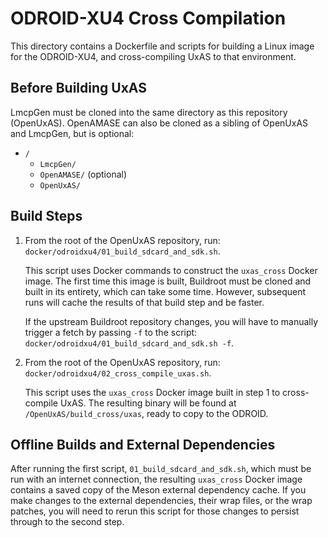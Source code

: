 # ODROID-XU4 Cross Compilation

This directory contains a Dockerfile and scripts for building a Linux
image for the ODROID-XU4, and cross-compiling UxAS to that
environment.

## Before Building UxAS

LmcpGen must be cloned into the same directory as this repository
(OpenUxAS). OpenAMASE can also be cloned as a sibling of OpenUxAS and
LmcpGen, but is optional:

* `/`
  * `LmcpGen/`
  * `OpenAMASE/` (optional)
  * `OpenUxAS/`

## Build Steps

1. From the root of the OpenUxAS repository, run:
   `docker/odroidxu4/01_build_sdcard_and_sdk.sh`.

   This script uses Docker commands to construct the `uxas_cross`
   Docker image. The first time this image is built, Buildroot must be
   cloned and built in its entirety, which can take some
   time. However, subsequent runs will cache the results of that build
   step and be faster.
   
   If the upstream Buildroot repository changes, you will have to
   manually trigger a fetch by passing `-f` to the script:
   `docker/odroidxu4/01_build_sdcard_and_sdk.sh -f`.

2. From the root of the OpenUxAS repository, run:
   `docker/odroidxu4/02_cross_compile_uxas.sh`.

   This script uses the `uxas_cross` Docker image built in step 1 to
   cross-compile UxAS. The resulting binary will be found at
   `/OpenUxAS/build_cross/uxas`, ready to copy to the ODROID.
 
## Offline Builds and External Dependencies

After running the first script, `01_build_sdcard_and_sdk.sh`, which
must be run with an internet connection, the resulting `uxas_cross`
Docker image contains a saved copy of the Meson external dependency
cache. If you make changes to the external dependencies, their wrap
files, or the wrap patches, you will need to rerun this script for
those changes to persist through to the second step.
